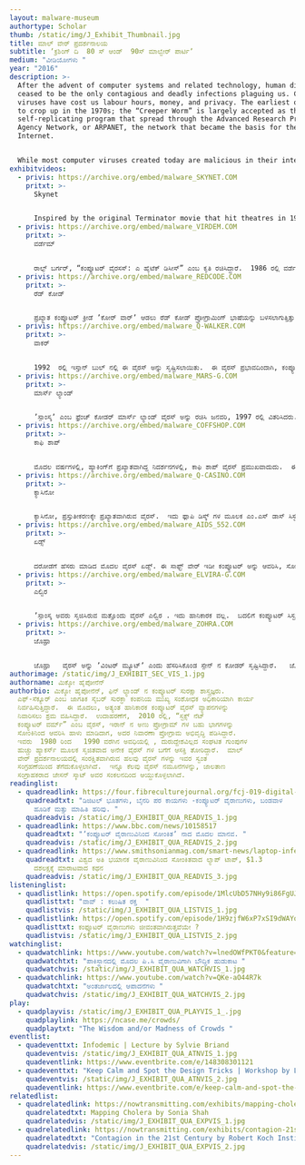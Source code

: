 ```yaml
---
layout: malware-museum
authortype: Scholar
thumb: /static/img/J_Exhibit_Thumbnail.jpg
title: ಮಾಲ್‌ ವೇರ್‌ ಪ್ರದರ್ಶನಾಲಯ
subtitle: ʼಕ್ರಶಿಂಗ್‌ ದಿ  80 ಸ್‌ ಆಂಡ್‌  90ಸ್‌ ಮಾಲ್ವೇರ್‌ ಪಾರ್ಟಿʼ
medium: "ವೀಡಿಯೋಗಳು "
year: "2016"
description: >-
  After the advent of computer systems and related technology, human diseases
  ceased to be the only contagious and deadly infections plaguing us. Computer
  viruses have cost us labour hours, money, and privacy. The earliest ones began
  to crop up in the 1970s; the “Creeper Worm” is largely accepted as the first
  self-replicating program that spread through the Advanced Research Projects
  Agency Network, or ARPANET, the network that became the basis for the
  Internet.


  While most computer viruses created today are malicious in their intent, many coders in the 1980s and 1990s sought to creatively express themselves or disseminate messages through viruses spread on the Microsoft Disk Operating System (MS-DOS) system. Mikko Hypponen, a computer security expert, has put together a large collection of interesting malware that now, devoid of any destructive potential, can be safely viewed and admired for their ingenuity, cheek, and imagination. 
exhibitvideos:
  - privis: https://archive.org/embed/malware_SKYNET.COM
    pritxt: >-
      Skynet


      Inspired by the original Terminator movie that hit theatres in 1984, this virus significantly slowed down the infected computer, supposedly as an act of kindness meant to give the user a break. As Jussi Parikka, Professor in Technological Culture & Aesthetics at the University of Southampton writes, “computer viruses almost provide their own version of speculative science fiction. They have even been discussed in research on the possibility of creating artificial life".
  - privis: https://archive.org/embed/malware_VIRDEM.COM
    pritxt: >-
      ವರ್ಡೆಮ್‌ 


      ರಾಲ್ಫ್‌ ಬರ್ಗರ್‌, “ಕಂಪ್ಯೂಟರ್‌ ವೈರಸಸ್:‌ ಎ ಹೈಟೆಕ್‌ ಡಿಸೀಸ್‌” ಎಂಬ ಕೃತಿ ರಚಿಸಿದ್ದಾರೆ.  1986 ರಲ್ಲಿ ವರ್ಡೆಮ್‌ ಎಂಬ ವೈರಸ್‌-ಕೋಡ್‌ ಅನ್ನು ತಮ್ಮ ಪುಸ್ತಕದಲ್ಲಿ ಬರೆದು ವೈರಸ್‌ ಗಳ ಸ್ವಭಾವವನ್ನು ಪರಿಚಯಿಸಿದ್ದಾರೆ. ಮೂಲತಹ ವರ್ಡೆಮ್‌ ಒಂದು ನಿದರ್ಶನವಾದರೂ ಸಹ, ಈ ಕೋಡ್‌ ನಿಂದ ಪ್ರೇರಿತರಾದ ಅನೇಕರು, ವರ್ಡೆಮ್‌ ವೈರಸ್‌ ನ ವಿವಿಧ ರೂಪಾಂತರಗಳನ್ನು ವಿಕಸನಗೊಳಿಸಿದರು.  ಈ ಮಾಲ್ವೇರ್‌ ಇಡೀ ವ್ಯವಸ್ಥೆಯನ್ನೇ ಆವರಿಸಿತು.  ಕಂಪ್ಯೂಟರ್‌  ಪರದೆಯ ಮೇಲೆ ಬಣ್ಣ ಬಣ್ಣದ ಆಕಾರಗಳನ್ನು ಸೃಷ್ಟಿಸಿ ಈ ಮೂಲಕ ಕಂಪ್ಯೂಟರ್‌ ಸಾಫ್ಟವೇರ್‌ ಕೆಡಿಸಿ , ವೈರಸ್‌ ಆವರಿಸಿರುವುದನ್ನು ಖಚಿತ ಪಡಿಸುತ್ತದೆ.
  - privis: https://archive.org/embed/malware_REDCODE.COM
    pritxt: >-
      ರೆಡ್‌ ಕೋಡ್‌ 


      ಪ್ರಖ್ಯಾತ ಕಂಪ್ಯೂಟರ್‌ ಕ್ರೀಡೆ ʼಕೋರ್‌ ವಾರ್ʼ ಆಡಲು ರೆಡ್‌ ಕೋಡ್‌ ಪ್ರೋಗ್ರಾಮಿಂಗ್‌ ಭಾಷೆಯನ್ನು ಬಳಸಲಾಗುತ್ತಿತ್ತು.  1980 ರಲ್ಲಿ  “ಸೈಂಟಿಫಿಕ್‌ ಅಮೇರಿಕನ್”‌ ನಲ್ಲಿ ಏ.ಕೆ.ಡ್ಯೂಡ್ನೇ ಅವರ ಲೇಖನಗಳ ಮೂಲಕ ಈ ಕ್ರೀಡೆಯು ಪ್ರಖ್ಯಾತಿ ಪಡೆಯಿತು.  ಈ ಕ್ರೀಡೆಯ ಮುಖ್ಯ ಉದ್ದೇಶ್ಯವೆಂದರೆ, ಎದುರಾಳಿಯ ಕೋಡ್‌ ಗೆ ಸಮರ್ಪಕವಾಗಿ ಪ್ರತಿಕೋಡ್‌ ಬರೆಯುವುದು.  ಹಾಸ್ಯಗಳನ್ನು ಮತ್ತು ಸೃಜನಾತ್ಮಕ ಅಭಿವ್ಯಕ್ತಿಗಳನ್ನು  ರಚಿಸಲು ಹಾಗೂ ಪ್ರೋಗ್ರಾಮಿಂಗ್‌ ಕಲೆಯ ಅತ್ಯುನ್ನತ ಮಿತಿಯನ್ನು ಪರೀಕ್ಷಿಸಲು ಸಹ ಈ ಪ್ರೋಗ್ರಾಮಿಂಗ್‌ ಭಾಷೆಯನ್ನು ಬಳಸಲಾಗುತ್ತದೆ. ಈ ಮಾಲ್‌ ವೇರ್‌ ಅಲ್ಲಿ ಇಬ್ಬರು ಎದುರಾಳಿಗಳು ರೆಡ್‌ ಕೋಡ್ ಬಳಸಿಕೊಂಡು ಕಾದಾಡುತ್ತಾರೆ, ಒಬ್ಬರು ಗೆಲುವನ್ನು ಸಾಧಿಸುತ್ತಾರೆ.  ಮೂವತ್ತು ವರ್ಷಗಳ ನಂತರವೂ ಈ ಕ್ರೀಡೆಯ ಕ್ಲಿಷ್ಟತೆ ಮತ್ತು ಸೃಜನಾತ್ಮಕತೆಗೆ ಸಾಕ್ಷಿಯಾಗಿದೆ, ಕೋರ್‌ ವಾರ್‌ ಕ್ರೀಡೆಯನ್ನು ಆಡುವ ಪ್ರೋಗ್ರಾಮರ್‌ ಗಳ ಸಣ್ಣ ಸಮೂಹ ಇಂದಿಗೂ ಇದೆ, 
  - privis: https://archive.org/embed/malware_Q-WALKER.COM
    pritxt: >-
      ವಾಕರ್‌   


      1992  ರಲ್ಲಿ ಇಸ್ತಾನ್‌ ಬುಲ್‌ ನಲ್ಲಿ ಈ ವೈರಸ್‌ ಅನ್ನು ಸೃಷ್ಟಿಸಲಾಯಿತು.  ಈ ವೈರಸ್‌ ಪ್ರಭಾವದಿಂದಾಗಿ, ಕಂಪ್ಯೂಟರ್‌ ಪರದೆಯ ಮೇಲೆ ಸತತವಾಗಿ ಒಬ್ಬ ವ್ಯಕ್ತಿಯು ನೆಡೆಯುವುದು ಗೋಚರವಾಗುತ್ತದೆ.  ಈ ಪಾತ್ರವು,  1980 ಯ ಕುಸ್ತಿ ಆಟವಾದ “ಕಮಡೋರ್‌ ಗೇಮ್‌ ಬ್ಯಾಡ್‌ ಸ್ಟ್ರೀಟ್‌ ಬ್ರಾಲರ್‌ “ ಎಂದು ಎಲ್ಲರೂ ಗುರುತಿಸಿದ್ದಾರೆ.  ಈ ವೈರಸ್‌ ಅನ್ನು ನಿರ್ಮಿಸಿರುವವರು ಯಾರು ಎಂದು ತಿಳಿದಿಲ್ಲ.  ಆದ್ದರಿಂದ, ಈ ಪ್ರತ್ಯೇಕ ಪಾತ್ರವನ್ನು ಏಕೆ ಸೃಷ್ಟಿಸಲಾಯಿತು, ಈ ಪಾತ್ರದ ಅರ್ಥವೇನು ಎಂಬ ಹಲವು ಪ್ರಶ್ನೆಗಳು ಉದ್ಭವಿಸಿವೆ.   ಕಂಪ್ಯೂಟರ್‌ ಪರದೆಯ ಮೇಲೆ ವ್ಯಕ್ತಿಯು ಸತತವಾಗಿ ನೆಡೆಯುವವರೆಗೂ ಬಳಕೆದಾರರು ಏನನ್ನೂ ಮಾಡಲಾಗುತ್ತಿರಲಿಲ್ಲ.  ಈ ಮಾಲ್‌ ವೇರ್‌ ನ ದೃಶ್ಯ ಗುಣವತ್ತತೆ ಉತ್ತಮವಾಗಿದೆ, ಆಕರ್ಷಣೀಯವಾಗಿದೆ.  
  - privis: https://archive.org/embed/malware_MARS-G.COM
    pritxt: >-
      ಮಾರ್ಸ್‌ ಲ್ಯಾಂಡ್‌ 


      ʼಸ್ಪಾಂಸ್ಕʼ ಎಂಬ ಫ್ರೆಂಚ್‌ ಕೋಡರ್‌ ಮಾರ್ಸ್‌ ಲ್ಯಾಂಡ್‌ ವೈರಸ್‌ ಅನ್ನು ರಚಿಸಿ ಜನವರಿ, 1997 ರಲ್ಲಿ ವಿತರಿಸಿದರು.  ಇವರು ಅನೇಕ ವೈರಸ್ ಗಳನ್ನು ಸೃಷ್ಟಿಸಿದ್ದಾರೆ.  ಅವರ ಉದ್ದೇಶ್ಯ ಹಾನಿ ಮಾಡುವುದಾಗಿರಲಿಲ್ಲ, ಕೋಡಿಂಗ್‌ ಮೂಲಕ ಸೃಜನಾತ್ಮಕ ಕಲೆಯ ಪ್ರಸರಣವಾಗಿತ್ತು.  ಹಾನಿಕಾರಕ ವೈರಸ್‌ ಗಳನ್ನು ಸೃಷ್ಟಿಸುವುದು ಸುಲಭ.  ಮಾರ್ಸ್‌ ವೈರಸ್‌ ಅನ್ನು ರನ್‌ ಮಾಡಿದಾಗ, ಮಾರ್ಸ್‌ ನ ನಕ್ಷೆಯು ಸೃಷ್ಟಿಯಾಗಿ ಜೊತೆಗೆ, “ವೈರಸ್‌ ಕೋಡಿಂಗ್‌  ಸೃಜನಾತ್ಮಕ ಎಂಬ” ಸಂದೇಶವು ಮೂಡುತ್ತದೆ.  ಇವರು ಸೃಷ್ಟಿಸಿದ ವೈರಸ್‌ ಗಳ ಸಮೂಹವು,  ʼಸ್ಪಾಂಸ್ಕ ವೈರಸ್‌ ಗಳುʼ ಎಂದೇ ಹೆಸರು ಮಾಡಿವೆ. 
  - privis: https://archive.org/embed/malware_COFFSHOP.COM
    pritxt: >-
      ಕಾಫಿ ಶಾಪ್‌ 


      ಮೊದಲ ವರ್ಷಗಳಲ್ಲಿ, ಹ್ಯಾಕಿಂಗ್‌ಗೆ ಪ್ರಖ್ಯಾತವಾಗಿದ್ದ ನಿದರ್ಶನಗಳಲ್ಲಿ, ಕಾಫಿ ಶಾಪ್‌ ವೈರಸ್‌ ಪ್ರಮುಖವಾದುದು.  ಈ ವೈರಸ್‌, ಕಂಪ್ಯೂಟರ್‌ ಅನ್ನು ಆವರಿಸಿದರೆ ,  ಕಂಪ್ಯೂಟರ್‌ ಸಿಸ್ಟಮ್‌ ನ ಎಲ್ಲಾ ಫೈಲ್ ಗಳನ್ನೂ ಅಳಿಸಿ ಕೇವಲ ಪರದೆಯ ಮೇಲೆ  ಗಾಂಜಾ ಎಲೆಯು ಮೂಡಿ ಅದರೊಂದಿಗೆ ʼಲೀಗಲೈಸ್‌ ಕನ್ನಾಬಿಸ್‌ʼ ಎಂಬ ಸಂದೇಶವನ್ನು ನೀಡುತ್ತಿತ್ತು. ಈ ವೈರಸ್‌ ನ ರಚನಕಾರರು ಯಾರೆಂದು ತಿಳಿಯದಿದ್ದರೂ, ಈ ವೈರಸ್‌ ಗಳ ಉದ್ದೇಶ ಹಾನಿಕಾರಕವಾದುದು ಎಂದು ಹೇಳಲಾಗುವುದಿಲ್ಲ.  ಈ ವೈರಸ್‌ಗಳು ಕಂಪ್ಯೂಟರ್‌ ಡಾಟಾದ ಅಪಹರಣ ಅಥವಾ ಭಯ ಮೂಡಿಸದಿದ್ದರೂ, ಉಪಯುಕ್ತ ಸಂದೇಶಗಳನ್ನು ಮತ್ತು ಮಾಹಿತಿಯನ್ನು ನೀಡುತ್ತಿದ್ದವು. 
  - privis: https://archive.org/embed/malware_Q-CASINO.COM
    pritxt: >-
      ಕ್ಯಾಸಿನೋ 


      ಕ್ಯಾಸಿನೋ, ಪ್ರಸ್ತುತೀಕರಣಕ್ಕೇ ಪ್ರಖ್ಯಾತವಾಗಿರುವ ವೈರಸ್‌.  ಇದು ಫ್ಲಾಪಿ ಡಿಸ್ಕ್‌ ಗಳ ಮೂಲಕ ಎಂ.ಎಸ್‌ ಡಾಸ್‌ ಸಿಸ್ಟಮ್ಸ್‌ ಅನ್ನು ಆವರಿಸಿಕೊಂಡು, “ ನಾನು ಈಗ ತಾನೆ ನಿಮ್ಮ ಡಿಸ್ಕ್ ಅಲ್ಲಿದ್ದ ಕೊಬ್ಬನ್ನು ಇಳಿಸಿದ್ದೇನೆ “ ಎಂಬ ಸಂದೇಶವನ್ನು ನೀಡುತ್ತಿತ್ತು.  ನಿಮ್ಮ ಡಾಟಾವನ್ನು ಹುಡುಕಲು ಪರದಾಡ ಬೇಕಾಗಿತ್ತು.  ಒಗಟನ್ನು ಬಿಡಿಸ ಬೇಕಾಗಿತ್ತು, ಸೆಣೆಸಾಟದಲ್ಲಿ ಗೆಲುವು ಸಾಧಿಸಿದರೆ, ನಿಮ್ಮ ಫೈಲ್ಸ್‌ ಗಳನ್ನು ಹಿಂಪಡೆಯ ಬಹುದಿತ್ತು , ಇಲ್ಲವೇ ಎಲ್ಲವೂ ನಾಶವಾಗಿ ಬಿಡುತ್ತಿತ್ತು.   ಕಂಪ್ಯೂಟರ್‌ ಅಲ್ಲಿ ಇರುವ ಎಲ್ಲ ಡಾಟಾ ವನ್ನು ಅಳಿಸಿ ಹಾಕುತ್ತಿದ್ದರೂ, ಈ ವಿದ್ವಂಸಕ ಸ್ವಭಾವವನ್ನು ಹೊರತು ಪಡಿಸಿದರೆ, ಕುತೂಹಲಕಾರಿ ಸನ್ನಿವೇಶವನ್ನು ಸೃಷ್ಟಿಸುತ್ತಿತ್ತು. ಭಾಷೆಯ ದೃಷ್ಟಿಯಿಂದ ಬಹಳ ಜನ ಇದನ್ನು ಅಪರಾಧ ಎಂದೇ ಪರಿಗಣಿಸಿದರು.  1990 ರ ಆದಿಯಲ್ಲಿ ಕ್ಯಾಸಿನೋ ವೈರಸ್‌ ಬಹಳವಾಗಿ ಕಾಡಿತು.  ಡಾಟಾವನ್ನು ಹಿಂಪಡೆಯಲು ಈ ವೈರಸ್‌ ಒಡ್ಡಿದ ಒಗಟನ್ನು ಬಿಡಿಸುವುದೇ ಸೂಕ್ತ ಎಂದು ಎಲ್ಲರೂ ಅಭಿಪ್ರಾಯ ಪಡುತ್ತಿದ್ದರು.  
  - privis: https://archive.org/embed/malware_AIDS_552.COM
    pritxt: >-
      ಏಡ್ಸ್


      ದರೋಡೆಗೆ ಹೆಸರು ಮಾಡಿದ ಮೊದಲ ವೈರಸ್‌ ಏಡ್ಸ್.‌ ಈ ಸಾಫ್ಟ್‌ ವೇರ್‌ ಇಡೀ ಕಂಪ್ಯೂಟರ್‌ ಅನ್ನು ಆವರಿಸಿ, ಸೋಂಕಿತ ಗೊಳಿಸುವುದಲ್ಲದೇ, ನಿಗದಿತ ಹಣ ಪಾವತಿಯಾಗದ ಹೊರತು ಅದನ್ನು ನಿವಾರಿಸಲಾಗುತ್ತಿರಲಿಲ್ಲ. 1989ರಲ್ಲಿ ಹಾರ್ವರ್ಡ್‌ ತರಬೇತಿ ಪಡೆದ   ಜೀವ ವಿಜ್ಞಾನಿ ಜೋಸೆಫ್‌ ಎಲ್‌ ಪೋಪ್‌ ಅವರು ದರೋಡೆಕೋರ ಡಿಸ್ಕ್‌ ಗಳನ್ನು  ಎಚ್.ಐ.ವಿ ಏಡ್ಸ್‌ ಕುರಿತಂತೆ ನೆಡೆದ ಅಂತರ್ರಾಷ್ಟ್ರೀಯ ಸಮ್ಮೇಳನದಲ್ಲಿ ಪಾಲ್ಗೊಂಡವರಿಗೆ ಹಂಚಿದರು.  ಒಂದು ಕಂಪ್ಯೂಟರ್‌ ಅನ್ನು  90 ಬಾರಿ ರಿ-ಬೂಟ್‌ ಮಾಡಿದ ನಂತರ , ಈ ಮಾಲ್‌ ವೇರ್‌ ಎಲ್ಲಾ ಫೈಲ್ಗಳನ್ನು ಎನ್ಕ್ರಿಪ್ಟ್‌ ಮಾಡುತ್ತಿತ್ತು, $ 189 ವಸೂಲಾತಿಯ ನಂತರ ಮತ್ತೆ ಡಿ-ಕ್ರಿಪ್ಟ್‌ ಮಾಡುತ್ತಿತ್ತು.  ಇತಿಹಾಸವು ಈ ವೈರಸ್‌ ಗೆ ಏಡ್ಸ್‌ ಟ್ರೋಜನ್‌ ಎಂಬ ಹೆಸರು ನೀಡಿದೆ. 
  - privis: https://archive.org/embed/malware_ELVIRA-G.COM
    pritxt: >-
      ಎಲ್ವಿರ 


      ʼಸ್ಪಾಂಸ್ಕ ಅವರು ಸೃಜಿಸಿರುವ ಮತ್ತೊಂದು ವೈರಸ್‌ ಎಲ್ವಿರ . ಇದು ಹಾನಿಕಾರಕ ವಲ್ಲ.  ಬದಲಿಗೆ ಕಂಪ್ಯೂಟರ್‌ ಸಿಸ್ಟಮ್‌ ಮೇಲೆ ಸ್ಟಾರ್‌ ವಾರ್‌ ಸ್ಕ್ರಾಲಿಂಗ್‌ ಟೆಕ್ ಸ್ಟ್ ಪ್ರಭಾವ ಬೀರುತ್ತದೆ.  1990ರಲ್ಲಿ ಎಲ್ವಿರ ಲೋಕಪ್ರಿಯವಾಯಿತು.ಈ ವೈರಸ್‌ ಸ್ಪ್ಯಾನಿಶ್‌ ಮತ್ತು ಫ್ರೆಂಚ್‌ ಭಾಷೆಯಲ್ಲಿ ವಿಷಯ ಹೊಂದಿದೆ.  ʼಸ್ಪಾಂಸ್ಕ ಅವರು ತಮ್ಮ ಗೆಳತಿಗಾಗಿ ರಸಿರುವ ಸೃಜನಾತ್ಮಕ ವೈರಸ್‌, “ಪ್ಯಾರಿಸ್‌ ನ “ತಾಮ್ರ-ಕೃಷ್ಣ ವರ್ಣದ ಬೆಡಗಿ, ನೀನು ನನಗೆ ಜೀವನದ ಹುರುಪು ನೀಡುತ್ತೀಯೆ”  ಎಂಬ ಸಂದೇಶ ನೀಡುತ್ತದೆ.  ಮಾರ್ಸ್‌ ಲ್ಯಾಂಡ್‌ ಅಂತೆಯೇ, ಎಲ್ವಿರ ಕೂಡ ಆಕರ್ಶಕ ಸೃಜನಶೀಲತೆ ಹೊಂದಿದೆ. 
  - privis: https://archive.org/embed/malware_ZOHRA.COM
    pritxt: >-
      ಜೊಹ್ರಾ 


      ಜೊಹ್ರಾ   ವೈರಸ್‌ ಅನ್ನು ʼವಿಂಟರ್‌ ಮ್ಯೂಟ್‌ʼ ಎಂದು ಹೆಸರಿಸಿಕೊಂಡ ಸ್ಪೇನ್‌ ನ ಕೋಡರ್‌ ಸೃಷ್ಟಿಸಿದ್ದಾರೆ.   ಜೊಹ್ರಾ   ಪ್ರೋಗ್ರಾಮ್‌ ಗಳಲ್ಲಿ ಮೌನವಾಗಿ ನುಸುಳಿ ಹರಡಿಕೊಳ್ಳುವ ವೈರಸ್‌.   ಪ್ರತಿ ವರ್ಷದ ಏಪ್ರಿಲ್‌ 14 ರಂದು   ಜೊಹ್ರಾ  ಚಟುವಟಿಕೆ ಹೊಂದಿ, ಕಂಪ್ಯೂಟರ್‌   ಪರದೆಯ ಮೇಲೆ ವಿಭಿನ್ನ ರಂಗುಗಳನ್ನು ಚೆಲ್ಲಿ “ ಜೊಹ್ರಾ ಎಂದೆಂದಿಗೂ ಇರುತ್ತದೆ!  ಅವಳಂದಿಗೆ ನೆಕ್ರೋಮಾಂಸಿ” ಎಂಬ ಸಂದೇಶ ನೀಡುತ್ತದೆ.  ಅಂದಿನ ಕಾಲದ ಆಂಟಿ ವೈರಸ್‌ ಗಳಿಂದ  ತಪ್ಪಿಸಿಕೊಳ್ಳಲು, ಜೊಹ್ರಾ  ವೈರಸ್‌ ʼಟಿ.ಬಿʼ, ʼಏವಿʼ, ಎಸ್.ಸಿ” ಅಥವಾ ʼಐವಿ” ಕೋಡ್‌ ಇರುವ ಫೈಲ್‌ ಗಳನ್ನು ಸೋಂಕಿತ ಗೊಳಿಸುತ್ತಿರಲಿಲ್ಲ.  ಬಹುತೇಕ ಎಲ್ಲ ಫೈಲ್‌ ಗಳಲ್ಲಿಯೂ ಈ ಕೋಡ್‌ ಗಳು ಇದ್ದ ಕಾರಣ ಆಂಟಿ ವೈರಸ್‌ ಗಳಿಂದ  ತಪ್ಪಿಸಿಕೊಂಡು ತನ್ನದೇ ಮಾರ್ಗವಾಗಿ ಹರಡುತ್ತಿತ್ತು.    
authorimage: /static/img/J_EXHIBIT_SEC_VIS_1.jpg
authorname: ಮಿಕ್ಕೋ ಹೈಪೋನೆನ್‌
authorbio: ಮಿಕ್ಕೋ ಹೈಪೋನೆನ್‌, ಫಿನ್‌ ಲ್ಯಾಂಡ್‌ ನ ಕಂಪ್ಯೂಟರ್‌ ಸುರಕ್ಷಾ ಶಾಸ್ತ್ರಜ್ಞರು. 
  ಎಫ್-ಸೆಕ್ಯೂರ್‌ ಎಂಬ ಜಾಗತಿಕ ಸೈಬರ್‌ ಸುರಕ್ಞಾ ಕಂಪನಿಯ ಮುಖ್ಯ ಸಂಶೋಧಕ ಅಧಿಕಾರಿಯಾಗಿ ಕಾರ್ಯ
  ನಿರ್ವಹಿಸುತ್ತಿದ್ದಾರೆ.  ಈ ಮೊದಲು, ಅತ್ಯಂತ ಹಾನಿಕಾರಕ ಕಂಪ್ಯೂಟರ್‌ ವೈರಸ್‌ ವ್ಯಾಪನಗಳನ್ನು
  ನಿವಾರಿಸಲು ಶ್ರಮ ವಹಿಸಿದ್ದಾರೆ.  ಉದಾಹರಣೆಗೆ,  2010 ರಲ್ಲಿ, “ಸ್ಟಕ್ಸ್‌ ನೆಟ್‌
  ಕಂಪ್ಯೂಟರ್‌ ವರ್ಮ್” ಎಂಬ ವೈರಸ್‌, ಇರಾನ್‌ ನ ಅಣು ಪ್ರೋಗ್ರಾಮ್‌ ಗಳ ಬಹು ಭಾಗಗಳನ್ನು
  ಸೋಂಕಿನಿಂದ ಆವರಿಸಿ ಹಾಳು ಮಾಡಿದಾಗ, ಅದರ ನಿವಾರಣಾ ಪ್ರೋಗ್ರಾಮ ಅಭಿವೃದ್ಧಿ ಪಡಿಸಿದ್ದಾರೆ.
  ಇವರು  1980 ರಿಂದ   1990 ವರೆಗಿನ ಅವಧಿಯಲ್ಲಿ , ದುರುದ್ದೇಶವಿಲ್ಲದ ಸಂಘಟಿತ ಗುಂಪುಗಳ
  ಹುಚ್ಚು ಹ್ಯಾಕರ್ಸ್‌ ಮೂಲಕ ಸೃಜಿತವಾದ ಅನೇಕ ವೈರಸ್‌ ಗಳ ಬಗೆಗೆ ಆಸಕ್ತಿ ತೋರಿದ್ದಾರೆ.  ಮಾಲ್‌
  ವೇರ್‌ ಪ್ರದರ್ಶನಾಲಯದಲ್ಲಿ ಸಂರಕ್ಷಿತವಾಗಿರುವ ಹಲವು ವೈರಸ್‌ ಗಳನ್ನು ಇವರ ಸ್ವಂತ
  ಸಂಗ್ರಹಣೆಯಿಂದ ತೆಗೆದುಕೊಳ್ಳಲಾಗಿದೆ.  ಇನ್ನೂ ಕೆಲವು ವೈರಸ್‌ ನಮೂನೆಗಳನ್ನು, ಜಾಲತಾಣ
  ಸಂಗ್ರಾಹಕರಾದ ಜೇಸನ್‌ ಸ್ಕಾಟ್‌ ಅವರ ಸಂಕಲನದಿಂದ ಆಯ್ದುಕೊಳ್ಳಲಾಗಿದೆ.
readinglist:
  - quadreadlink: https://four.fibreculturejournal.org/fcj-019-digital-monsters-binary-aliens-%E2%80%93-computer-viruses-capitalism-and-the-flow-of-information/
    quadreadtxt: "ಡಿಜಿಟಲ್‌ ಭೂತಗಳು, ಬೈನರಿ ಪರ ಕಾಯಗಳು -ಕಂಪ್ಯೂಟರ್‌ ವೈರಾಣುಗಳು, ಬಂಡವಾಳ
      ಹೂಡಿಕೆ ಮತ್ತು ಮಾಹಿತಿ ಹರಿವು. "
    quadreadvis: /static/img/J_EXHIBIT_QUA_READVIS_1.jpg
  - quadreadlink: https://www.bbc.com/news/10158517
    quadreadtxt: "ʼಕಂಪ್ಯೂಟರ್‌ ವೈರಾಣುವಿನಿಂದ ಸೋಂಕಿತʼ ನಾದ ಮೊದಲ ಮಾನವ. "
    quadreadvis: /static/img/J_EXHIBIT_QUA_READVIS_2.jpg
  - quadreadlink: https://www.smithsonianmag.com/smart-news/laptop-infected-worlds-most-dangerous-viruses-sold-13-million-180972315/
    quadreadtxt: ವಿಶ್ವದ ಅತಿ ಭಯಾನಕ ವೈರಾಣುವಿನಿಂದ ಸೋಂಕಿತವಾದ ಲ್ಯಾಪ್‌ ಟಾಪ್,‌ $1.3
      ದಶಲಕ್ಷಕ್ಕೆ ಮಾರಾಟವಾದ ಕಥನ
    quadreadvis: /static/img/J_EXHIBIT_QUA_READVIS_3.jpg
listeninglist:
  - quadlistlink: https://open.spotify.com/episode/1MlcUbD57NHy9i86FgUJSt
    quadlisttxt: "ವಾವ್‌ : ಕಲುಷಿತ ರಕ್ತ  "
    quadlistvis: /static/img/J_EXHIBIT_QUA_LISTVIS_1.jpg
  - quadlistlink: https://open.spotify.com/episode/1H9zjfW6xP7xSI9dWAYq7K
    quadlisttxt: ಕಂಫ್ಯೂಟರ್‌ ವೈರಾಣುಗಳು ಜೀವಂತವಾಗಿರುತ್ತವೆಯೇ ?
    quadlistvis: /static/img/J_EXHIBIT_QUA_LISTVIS_2.jpg
watchinglist:
  - quadwatchlink: https://www.youtube.com/watch?v=lnedOWfPKT0&feature=emb_imp_woyt
    quadwatchtxt: "ಪಾಕಿಸ್ಥಾನದಲ್ಲಿ ಮೊದಲ ಪಿ.ಸಿ ವೈರಾಣುವಿಗಾಗಿ ಬೌದ್ಧಿಕ ಹುಡುಕಾಟ "
    quadwatchvis: /static/img/J_EXHIBIT_QUA_WATCHVIS_1.jpg
  - quadwatchlink: https://www.youtube.com/watch?v=QKe-aO44R7k
    quadwatchtxt: "ಅಂತರ್ಜಾಲದಲ್ಲಿ ಆಪಾದನೆಗಳು "
    quadwatchvis: /static/img/J_EXHIBIT_QUA_WATCHVIS_2.jpg
play:
  - quadplayvis: /static/img/J_EXHIBIT_QUA_PLAYVIS_1_.jpg
    quadplaylink: https://ncase.me/crowds/
    quadplaytxt: "The Wisdom and/or Madness of Crowds "
eventlist:
  - quadeventtxt: Infodemic | Lecture by Sylvie Briand
    quadeventvis: /static/img/J_EXHIBIT_QUA_ATNVIS_1.jpg
    quadeventlink: https://www.eventbrite.com/e/148308301121
  - quadeventtxt: "Keep Calm and Spot the Design Tricks | Workshop by Louise Hisayasu "
    quadeventvis: /static/img/J_EXHIBIT_QUA_ATNVIS_2.jpg
    quadeventlink: https://www.eventbrite.com/e/keep-calm-and-spot-the-design-tricks-workshop-registration-148145012721
relatedlist:
  - quadrelatedlink: https://nowtransmitting.com/exhibits/mapping-cholera/
    quadrelatedtxt: Mapping Cholera by Sonia Shah
    quadrelatedvis: /static/img/J_EXHIBIT_QUA_EXPVIS_1.jpg
  - quadrelatedlink: https://nowtransmitting.com/exhibits/contagion-21st-century/
    quadrelatedtxt: "Contagion in the 21st Century by Robert Koch Institute "
    quadrelatedvis: /static/img/J_EXHIBIT_QUA_EXPVIS_2.jpg
---
```

